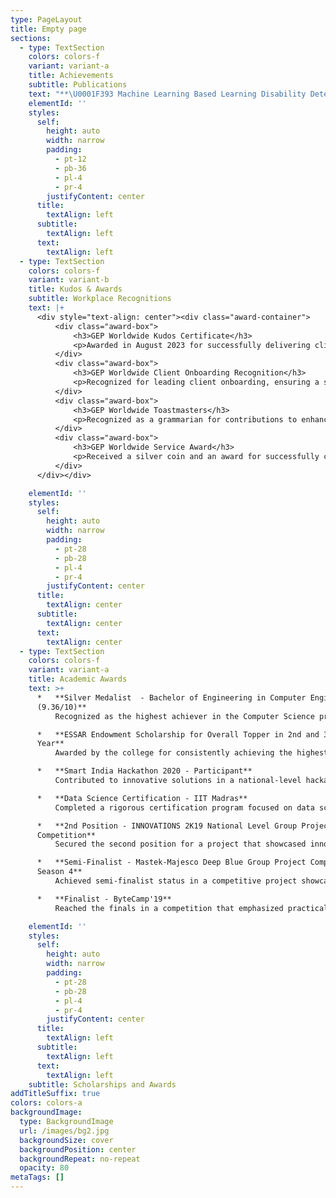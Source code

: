 ```yaml
---
type: PageLayout
title: Empty page
sections:
  - type: TextSection
    colors: colors-f
    variant: variant-a
    title: Achievements
    subtitle: Publications
    text: "**\U0001F393 Machine Learning Based Learning Disability Detection using LMS**\n\n*Published in the 5th IEEE International Conference on Computing, Communication and Automation (IEEE ICCCA) - 2020*\n\n![](/images/DALL%C2%B7E%202024-10-23%2010.01.10%20-%20A%20visual%20summary%20of%20a%20machine%20learning%20project%20detecting%20learning%20disabilities%20using%20Moodle%20LMS.%20The%20design%20shows%20a%20flowchart-like%20diagram%20with%20icons%20.webp)\n\nThis research explores a system that uses\_**machine learning algorithms**\_to identify\_**learning disabilities**\_in students. By leveraging\_**Moodle**\_and employing\_**Random Forest**\_and\_**Support Vector Machines (SVM)**, we analyze student behavior to detect challenges early \U0001F9E0.\n\nWith meticulous data processing in\_**Python**\_using\_**Scikit-learn**\_and\_**Pandas**, this work aims to foster a more inclusive learning experience.\n\n\U0001F31F\_*Discover how this research shapes the future of education!*\_\U0001F31F\n\n[\U0001F31F\_*Read the full paper*](https://ieeexplore.ieee.org/document/9250761) *to explore the fascinating intersection of education and machine learning, and discover how this research is shaping the future of learning!*\_\U0001F31F\n"
    elementId: ''
    styles:
      self:
        height: auto
        width: narrow
        padding:
          - pt-12
          - pb-36
          - pl-4
          - pr-4
        justifyContent: center
      title:
        textAlign: left
      subtitle:
        textAlign: left
      text:
        textAlign: left
  - type: TextSection
    colors: colors-f
    variant: variant-b
    title: Kudos & Awards
    subtitle: Workplace Recognitions
    text: |+
      <div style="text-align: center"><div class="award-container">
          <div class="award-box">
              <h3>GEP Worldwide Kudos Certificate</h3>
              <p>Awarded in August 2023 for successfully delivering client-critical enhancements, accelerating feature release timelines by 25%, and significantly improving overall team efficiency.</p>
          </div>
          <div class="award-box">
              <h3>GEP Worldwide Client Onboarding Recognition</h3>
              <p>Recognized for leading client onboarding, ensuring a smooth transition, and enabling a successful go-live while supporting the TSO (Technical Support Operations) team.</p>
          </div>
          <div class="award-box">
              <h3>GEP Worldwide Toastmasters</h3>
              <p>Recognized as a grammarian for contributions to enhancing communication skills and promoting effective language use.</p>
          </div>
          <div class="award-box">
              <h3>GEP Worldwide Service Award</h3>
              <p>Received a silver coin and an award for successfully completing three years of dedicated service with GEP Worldwide, recognizing the commitment and contributions to the organization.</p>
          </div>
      </div></div>

    elementId: ''
    styles:
      self:
        height: auto
        width: narrow
        padding:
          - pt-28
          - pb-28
          - pl-4
          - pr-4
        justifyContent: center
      title:
        textAlign: center
      subtitle:
        textAlign: center
      text:
        textAlign: center
  - type: TextSection
    colors: colors-f
    variant: variant-a
    title: Academic Awards
    text: >+
      *   **Silver Medalist  - Bachelor of Engineering in Computer Engineering
      (9.36/10)**
          Recognized as the highest achiever in the Computer Science program during undergraduate studies.

      *   **ESSAR Endowment Scholarship for Overall Topper in 2nd and 3rd
      Year** 
          Awarded by the college for consistently achieving the highest academic performance in the second and third year of the computer engineering program.

      *   **Smart India Hackathon 2020 - Participant**
          Contributed to innovative solutions in a national-level hackathon aimed at addressing various societal challenges.

      *   **Data Science Certification - IIT Madras**
          Completed a rigorous certification program focused on data science concepts and applications from a estemeed faculty of IIT Madras.

      *   **2nd Position - INNOVATIONS 2K19 National Level Group Project
      Competition**
          Secured the second position for a project that showcased innovative solutions in technology.

      *   **Semi-Finalist - Mastek-Majesco Deep Blue Group Project Competition
      Season 4**
          Achieved semi-finalist status in a competitive project showcase focusing on deep technology solutions.

      *   **Finalist - ByteCamp'19**
          Reached the finals in a competition that emphasized practical applications of technology and coding skills.

    elementId: ''
    styles:
      self:
        height: auto
        width: narrow
        padding:
          - pt-28
          - pb-28
          - pl-4
          - pr-4
        justifyContent: center
      title:
        textAlign: left
      subtitle:
        textAlign: left
      text:
        textAlign: left
    subtitle: Scholarships and Awards
addTitleSuffix: true
colors: colors-a
backgroundImage:
  type: BackgroundImage
  url: /images/bg2.jpg
  backgroundSize: cover
  backgroundPosition: center
  backgroundRepeat: no-repeat
  opacity: 80
metaTags: []
---
```

